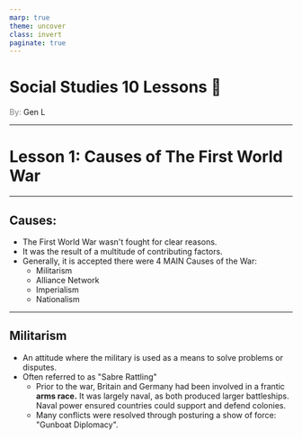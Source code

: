 ```yaml
---
marp: true
theme: uncover
class: invert
paginate: true
---
```


# <!--fit-->Social Studies 10 Lessons :book:

<span style="color:grey">By:</span> Gen L

<!--_footer: In partnership with Hyperion University, 2023-->

---

# Lesson 1: Causes of The First World War

---

## Causes:

* The First World War wasn't fought for clear reasons. 
* It was the result of a multitude of contributing factors. 
* Generally, it is accepted there were 4 MAIN Causes of the War:
    * Militarism
    * Alliance Network
    * Imperialism
    * Nationalism

---

## Militarism

* An attitude where the military is used as a means to solve problems or disputes.
* Often referred to as "Sabre Rattling"
    * Prior to the war, Britain and Germany had been involved in a frantic **arms race.** It was largely naval, as both produced larger battleships. Naval power ensured countries could support and defend colonies.
    * Many conflicts were resolved through posturing a show of force: "Gunboat Diplomacy".
